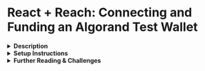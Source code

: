 # React + Reach: Connecting and Funding an Algorand Test Wallet 

<details><summary><strong>Description</strong></summary>
<p>  

To follow along and create the above repository, please see the <a href="https://youtu.be/n9FjHvir74c" target="_blank">companion tutorial video.</a> However, if you prefer tutorials in an article format you can find companion tutorial article <a href="https://cbauna1.medium.com/connecting-funding-an-algorand-test-wallet-from-a-reach-react-application-e6affaadcf65" target="_blank">here.</a> 

This application is a showcase of connecting a React application to an Algorand testnet using Reach and the Algosigner extension. It features connecting to a test wallet and then funding that test wallet with fake funds for use in testing contracts. I kept it rather simple to serve as a bite-sized introduction to dapp development by way of a feature common across many dapps during development.
</p>
</details>
<details><summary><strong>Setup Instructions</strong></summary>
<p>

- clone the repository
- open a terminal to the `reach-react-test` folder 
- from there run the command `yarn install`
- once that has completed run `cd src`
- (if on Windows) run the `wsl` command to switch over to linux
- run the `curl https://raw.githubusercontent.com/reach-sh/reach-lang/master/reach -o reach ; chmod +x reach` command to download reach into the src folder
- run the `./reach version` command to ensure it installed
- run the `REACH_CONNECTOR_MODE=ALGO ./reach devnet` command to start the testnet
- start up a new terminal and navigate to the `reach-react-test` folder 
- now run the `yarn start` command to run the applications frontend
- navigate to the localhost link given by the above command to view the application

</p>
</details>

<details><summary><strong>Further Reading & Challenges</strong></summary>
<p>  

If you are just getting started with dapp development, I highly recommend the <a href="https://docs.reach.sh/tut.html" target="_blank">Reach tutorial</a>. It will show you the foundation of contract creation using Reach and go from contract interaction through the cli back here to the frontend by the end of the tutorial.  

If after that you’d like a bit of a challenge, <a href="https://github.com/reach-sh/reach-lang/tree/master/examples" target="_blank">Reach has a ton of dapp examples</a> that haven’t been turned into web applications yet; taking the time to transcribe them instead of just copy and pasting them will increase your familiarity with the Reach contract language while connecting those contracts to the frontend will increase your familiarity with the workflow of dapp development.
</p>
</details>